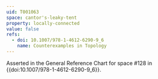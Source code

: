 ```yaml
---
uid: T001063
space: cantor's-leaky-tent
property: locally-connected
value: false
refs:
  - doi: 10.1007/978-1-4612-6290-9_6
    name: Counterexamples in Topology
---
```

Asserted in the General Reference Chart for space #128 in
{{doi:10.1007/978-1-4612-6290-9_6}}.
